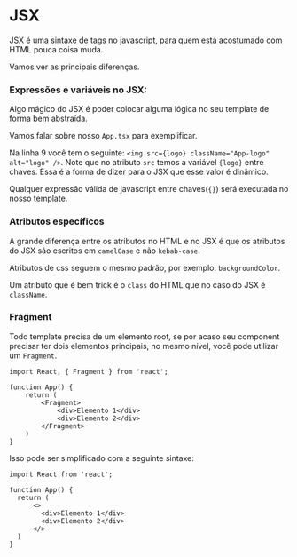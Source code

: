 # JSX

JSX é uma sintaxe de tags no javascript, para quem está acostumado com HTML pouca coisa muda.

Vamos ver as principais diferenças.

### Expressões e variáveis no JSX:

Algo mágico do JSX é poder colocar alguma lógica no seu template de forma bem abstraída.

Vamos falar sobre nosso `App.tsx` para exemplificar.

Na linha 9 você tem o seguinte: `<img src={logo} className="App-logo" alt="logo" />`. Note que no atributo `src` 
temos a variável `{logo}` entre chaves. Essa é a forma de dizer para o JSX que esse valor é dinâmico. 

Qualquer expressão válida de javascript entre chaves(`{}`) será executada no nosso template.

### Atributos específicos

A grande diferença entre os atributos no HTML e no JSX é que os atributos do JSX são escritos em `camelCase` e não 
`kebab-case`.

Atributos de css seguem o mesmo padrão, por exemplo: `backgroundColor`.

Um atributo que é bem trick é o `class` do HTML que no caso do JSX é `className`.

### Fragment

Todo template precisa de um elemento root, se por acaso seu component precisar ter dois elementos principais, no 
mesmo nível, você pode utilizar um `Fragment`.

```
import React, { Fragment } from 'react';

function App() {
    return (
        <Fragment>
            <div>Elemento 1</div>
            <div>Elemento 2</div>
        </Fragment>
    )
}
```

Isso pode ser simplificado com a seguinte sintaxe:

```
import React from 'react';

function App() {
  return (
      <>
        <div>Elemento 1</div>
        <div>Elemento 2</div>
      </>
  )
}
```

